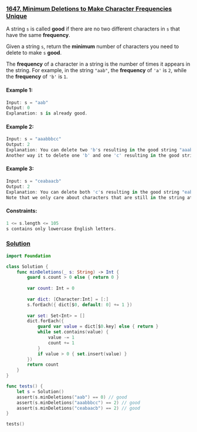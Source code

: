 ### [1647. Minimum Deletions to Make Character Frequencies Unique](https://leetcode.com/problems/minimum-deletions-to-make-character-frequencies-unique/)

A string ```s``` is called **good** if there are no two different characters in ```s``` that have the same **frequency**.

Given a string ```s```, return the **minimum** number of characters you need to delete to make ```s``` **good**.

The **frequency** of a character in a string is the number of times it appears in the string. For example, in the string ```"aab"```, the **frequency** of ```'a'``` is ```2```, while the **frequency** of ```'b'``` is ```1```.

#### Example 1:
```swift
Input: s = "aab"
Output: 0
Explanation: s is already good.
```

#### Example 2:
```swift
Input: s = "aaabbbcc"
Output: 2
Explanation: You can delete two 'b's resulting in the good string "aaabcc".
Another way it to delete one 'b' and one 'c' resulting in the good string "aaabbc".
```

#### Example 3:
```swift
Input: s = "ceabaacb"
Output: 2
Explanation: You can delete both 'c's resulting in the good string "eabaab".
Note that we only care about characters that are still in the string at the end (i.e. frequency of 0 is ignored).
```

#### Constraints:
```swift
1 <= s.length <= 105
s contains only lowercase English letters.
```

### [Solution](https://leetcode.com/problems/minimum-deletions-to-make-character-frequencies-unique/discuss/1122198/Swift-solution)
```swift
import Foundation

class Solution {
    func minDeletions(_ s: String) -> Int {
        guard s.count > 0 else { return 0 }
        
        var count: Int = 0
        
        var dict: [Character:Int] = [:]
        s.forEach({ dict[$0, default: 0] += 1 })
        
        var set: Set<Int> = []
        dict.forEach({
            guard var value = dict[$0.key] else { return }
            while set.contains(value) {
                value -= 1
                count += 1
            }
            if value > 0 { set.insert(value) }
        })
        return count
    }
}

func tests() {
    let s = Solution()
    assert(s.minDeletions("aab") == 0) // good
    assert(s.minDeletions("aaabbbcc") == 2) // good
    assert(s.minDeletions("ceabaacb") == 2) // good
}

tests()
```
